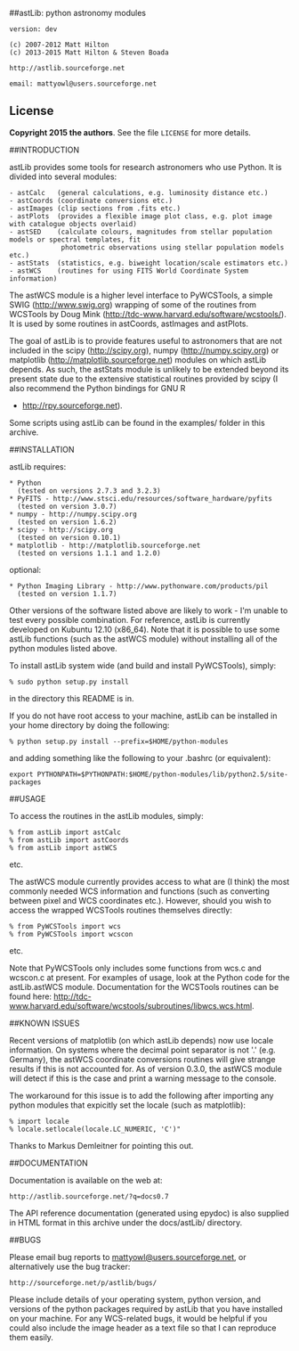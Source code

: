 ##astLib: python astronomy modules

    version: dev

    (c) 2007-2012 Matt Hilton
    (c) 2013-2015 Matt Hilton & Steven Boada

    http://astlib.sourceforge.net

    email: mattyowl@users.sourceforge.net
	
## License
**Copyright 2015 the authors**.
See the file `LICENSE` for more details.

##INTRODUCTION

astLib provides some tools for research astronomers who use Python. It is divided into several modules:

    - astCalc   (general calculations, e.g. luminosity distance etc.)
    - astCoords (coordinate conversions etc.)
    - astImages (clip sections from .fits etc.) 
    - astPlots  (provides a flexible image plot class, e.g. plot image with catalogue objects overlaid)
    - astSED    (calculate colours, magnitudes from stellar population models or spectral templates, fit
                 photometric observations using stellar population models etc.)
    - astStats  (statistics, e.g. biweight location/scale estimators etc.)
    - astWCS    (routines for using FITS World Coordinate System information)

The astWCS module is a higher level interface to PyWCSTools, a simple SWIG (http://www.swig.org) wrapping 
of some of the routines from WCSTools by Doug Mink (http://tdc-www.harvard.edu/software/wcstools/). It is 
used by some routines in astCoords, astImages and astPlots.

The goal of astLib is to provide features useful to astronomers that are not included in the scipy 
(http://scipy.org), numpy (http://numpy.scipy.org) or matplotlib (http://matplotlib.sourceforge.net) modules 
on which astLib depends. As such, the astStats module is unlikely to be extended beyond its present state
due to the extensive statistical routines provided by scipy (I also recommend the Python bindings for GNU R 
- http://rpy.sourceforge.net).

Some scripts using astLib can be found in the examples/ folder in this archive.

##INSTALLATION

astLib requires:

    * Python
      (tested on versions 2.7.3 and 3.2.3)
    * PyFITS - http://www.stsci.edu/resources/software_hardware/pyfits
      (tested on version 3.0.7)
    * numpy - http://numpy.scipy.org
      (tested on version 1.6.2)
    * scipy - http://scipy.org
      (tested on version 0.10.1)
    * matplotlib - http://matplotlib.sourceforge.net
      (tested on versions 1.1.1 and 1.2.0)

optional:
    
    * Python Imaging Library - http://www.pythonware.com/products/pil
      (tested on version 1.1.7)

Other versions of the software listed above are likely to work - I'm unable to test every possible 
combination. For reference, astLib is currently developed on Kubuntu 12.10 (x86_64). Note that it is 
possible to use some astLib functions (such as the astWCS module) without installing all of the python 
modules listed above.
    
To install astLib system wide (and build and install PyWCSTools), simply:

    % sudo python setup.py install

in the directory this README is in.

If you do not have root access to your machine, astLib can be installed in your home directory by
doing the following:

    % python setup.py install --prefix=$HOME/python-modules

and adding something like the following to your .bashrc (or equivalent):
    
    export PYTHONPATH=$PYTHONPATH:$HOME/python-modules/lib/python2.5/site-packages

##USAGE

To access the routines in the astLib modules, simply:

    % from astLib import astCalc
    % from astLib import astCoords
    % from astLib import astWCS

etc.

The astWCS module currently provides access to what are (I think) the most commonly needed WCS information 
and functions (such as converting between pixel and WCS coordinates etc.). However, should you wish to 
access the wrapped WCSTools routines themselves directly: 

    % from PyWCSTools import wcs
    % from PyWCSTools import wcscon

etc.

Note that PyWCSTools only includes some functions from wcs.c and wcscon.c at present. For examples of usage, 
look at the Python code for the astLib.astWCS module. Documentation for the WCSTools routines can be found 
here: http://tdc-www.harvard.edu/software/wcstools/subroutines/libwcs.wcs.html.

##KNOWN ISSUES

Recent versions of matplotlib (on which astLib depends) now use locale information. On systems where the
decimal point separator is not '.' (e.g. Germany), the astWCS coordinate conversions routines will give
strange results if this is not accounted for. As of version 0.3.0, the astWCS module will detect if this is 
the case and print a warning message to the console.

The workaround for this issue is to add the following after importing any python modules that expicitly set 
the locale (such as matplotlib):
    
    % import locale
    % locale.setlocale(locale.LC_NUMERIC, 'C')"

Thanks to Markus Demleitner for pointing this out.

##DOCUMENTATION

Documentation is available on the web at:

    http://astlib.sourceforge.net/?q=docs0.7

The API reference documentation (generated using epydoc) is also supplied in HTML format in this archive 
under the docs/astLib/ directory.


##BUGS

Please email bug reports to mattyowl@users.sourceforge.net, or alternatively use the bug tracker:
    
    http://sourceforge.net/p/astlib/bugs/

Please include details of your operating system, python version, and versions of the python packages 
required by astLib that you have installed on your machine. For any WCS-related bugs, it would be helpful 
if you could also include the image header as a text file so that I can reproduce them easily. 